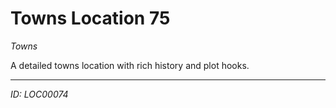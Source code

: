 # Towns Location 75

*Towns*

A detailed towns location with rich history and plot hooks.

---
*ID: LOC00074*